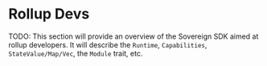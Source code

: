 # Rollup Devs

TODO: This section will provide an overview of the Sovereign SDK aimed at rollup developers. It will describe the `Runtime`, `Capabilities`, `StateValue/Map/Vec`, the `Module` trait, etc.
